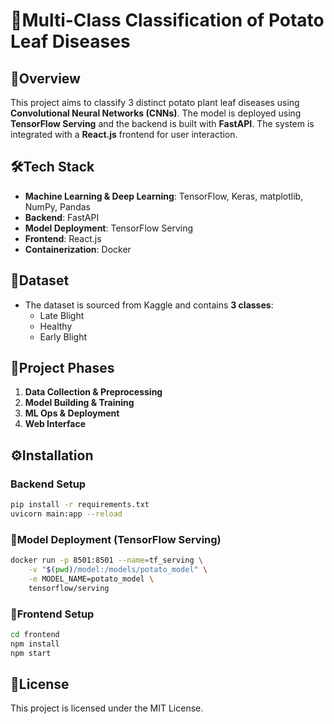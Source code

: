 # 🥔Multi-Class Classification of Potato Leaf Diseases 

## 📝Overview
This project aims to classify 3 distinct potato plant leaf diseases using **Convolutional Neural Networks (CNNs)**. The model is deployed using **TensorFlow Serving** and the backend is built with **FastAPI**. The system is integrated with a **React.js** frontend for user interaction.

## 🛠️Tech Stack
- **Machine Learning & Deep Learning**: TensorFlow, Keras, matplotlib, NumPy, Pandas
- **Backend**: FastAPI
- **Model Deployment**: TensorFlow Serving
- **Frontend**: React.js
- **Containerization**: Docker 
## 📂Dataset

- The dataset is sourced from Kaggle and contains **3 classes**:
  - Late Blight
  - Healthy
  - Early Blight
## 🚀Project Phases
1. **Data Collection & Preprocessing**
2. **Model Building & Training**
3. **ML Ops & Deployment**
4. **Web Interface**

## ⚙️Installation
### Backend Setup
```bash
pip install -r requirements.txt
uvicorn main:app --reload
```
### 🚢Model Deployment (TensorFlow Serving)
```bash
docker run -p 8501:8501 --name=tf_serving \
    -v "$(pwd)/model:/models/potato_model" \
    -e MODEL_NAME=potato_model \
    tensorflow/serving
```
### 🎨Frontend Setup
```bash
cd frontend
npm install
npm start
```
## 📜License
This project is licensed under the MIT License.

